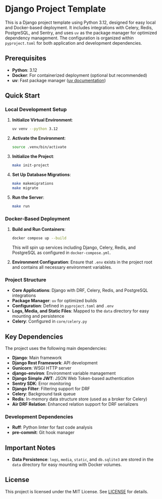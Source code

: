 # Django Project Template

This is a Django project template using Python 3.12, designed for easy local and Docker-based deployment. It includes integrations with Celery, Redis, PostgreSQL, and Sentry, and uses `uv` as the package manager for optimized dependency management. The configuration is organized within `pyproject.toml` for both application and development dependencies.

## Prerequisites

- **Python**: 3.12
- **Docker**: For containerized deployment (optional but recommended)
- **uv**: Fast package manager ([uv documentation](https://docs.astral.sh/uv/))

## Quick Start

### Local Development Setup

1. **Initialize Virtual Environment**:
    ```bash
    uv venv --python 3.12
    ```

2. **Activate the Environment**:
    ```bash
    source .venv/bin/activate
    ```

3. **Initialize the Project**:
    ```bash
    make init-project
    ```

4. **Set Up Database Migrations**:
    ```bash
    make makemigrations
    make migrate
    ```

5. **Run the Server**:
    ```bash
    make run
    ```

### Docker-Based Deployment

1. **Build and Run Containers**:
    ```bash
    docker compose up --build
    ```

    This will spin up services including Django, Celery, Redis, and PostgreSQL as configured in `docker-compose.yml`.

2. **Environment Configuration**:
   Ensure that `.env` exists in the project root and contains all necessary environment variables.

### Project Structure

- **Core Applications**: Django with DRF, Celery, Redis, and PostgreSQL integrations
- **Package Manager**: `uv` for optimized builds
- **Configuration**: Defined in `pyproject.toml` and `.env`
- **Logs, Media, and Static Files**: Mapped to the `data` directory for easy mounting and persistence
- **Celery**: Configured in `core/celery.py`

## Key Dependencies

The project uses the following main dependencies:

- **Django**: Main framework
- **Django Rest Framework**: API development
- **Gunicorn**: WSGI HTTP server
- **django-environ**: Environment variable management
- **Django Simple JWT**: JSON Web Token-based authentication
- **Sentry SDK**: Error monitoring
- **Django Filter**: Filtering support for DRF
- **Celery**: Background task queue
- **Redis**: In-memory data structure store (used as a broker for Celery)
- **Air DRF Relation**: Enhanced relation support for DRF serializers

### Development Dependencies

- **Ruff**: Python linter for fast code analysis
- **pre-commit**: Git hook manager

## Important Notes

- **Data Persistence**: `logs`, `media`, `static`, and `db.sqlite3` are stored in the `data` directory for easy mounting with Docker volumes.

## License

This project is licensed under the MIT License. See [LICENSE](LICENSE) for details.
